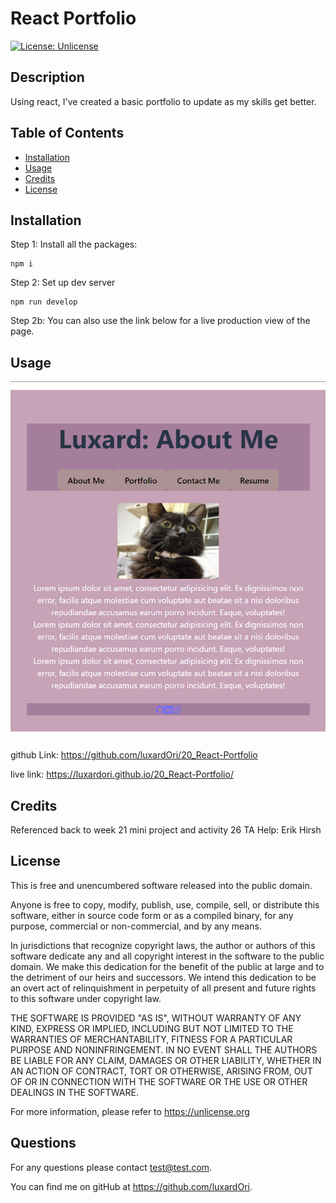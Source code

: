 # React Portfolio

[![License: Unlicense](https://img.shields.io/badge/license-Unlicense-blue.svg)](http://unlicense.org/)

## Description

Using react, I've created a basic portfolio to update as my skills get better.

## Table of Contents

- [Installation](#installation)
- [Usage](#usage)
- [Credits](#credits)
- [License](#license)

## Installation

Step 1: Install all the packages:

```
npm i
```

Step 2: Set up dev server

```
npm run develop
```

Step 2b: You can also use the link below for a live production view of the page.

## Usage

![alt text](src/assets/images/aboutMePage.jpg)

github Link: https://github.com/luxardOri/20_React-Portfolio

live link: https://luxardori.github.io/20_React-Portfolio/

## Credits

Referenced back to week 21 mini project and activity 26
TA Help: Erik Hirsh

## License

This is free and unencumbered software released into the public domain.

Anyone is free to copy, modify, publish, use, compile, sell, or
distribute this software, either in source code form or as a compiled
binary, for any purpose, commercial or non-commercial, and by any
means.

In jurisdictions that recognize copyright laws, the author or authors
of this software dedicate any and all copyright interest in the
software to the public domain. We make this dedication for the benefit
of the public at large and to the detriment of our heirs and
successors. We intend this dedication to be an overt act of
relinquishment in perpetuity of all present and future rights to this
software under copyright law.

THE SOFTWARE IS PROVIDED "AS IS", WITHOUT WARRANTY OF ANY KIND,
EXPRESS OR IMPLIED, INCLUDING BUT NOT LIMITED TO THE WARRANTIES OF
MERCHANTABILITY, FITNESS FOR A PARTICULAR PURPOSE AND NONINFRINGEMENT.
IN NO EVENT SHALL THE AUTHORS BE LIABLE FOR ANY CLAIM, DAMAGES OR
OTHER LIABILITY, WHETHER IN AN ACTION OF CONTRACT, TORT OR OTHERWISE,
ARISING FROM, OUT OF OR IN CONNECTION WITH THE SOFTWARE OR THE USE OR
OTHER DEALINGS IN THE SOFTWARE.

For more information, please refer to <https://unlicense.org>

## Questions

For any questions please contact test@test.com.

You can find me on gitHub at https://github.com/luxardOri.
